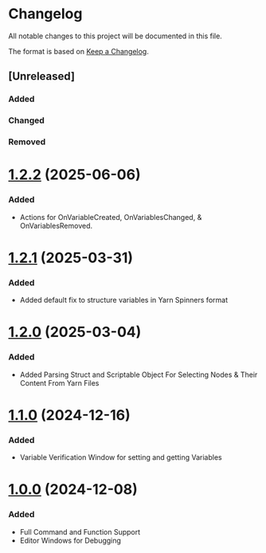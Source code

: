 # Changelog

All notable changes to this project will be documented in this file.

The format is based on [Keep a Changelog](https://keepachangelog.com/en/1.0.0/).

## [Unreleased]

### Added

### Changed

### Removed

# [1.2.2](https://github.com/samuraininja84/Thimble/compare/v1.2.1...v1.2.2) (2025-06-06)

### Added
* Actions for OnVariableCreated, OnVariablesChanged, & OnVariablesRemoved.

# [1.2.1](https://github.com/samuraininja84/Thimble/compare/v1.2.0...v1.2.1) (2025-03-31)

### Added
* Added default fix to structure variables in Yarn Spinners format

# [1.2.0](https://github.com/samuraininja84/Thimble/compare/v1.1.0...v1.2.0) (2025-03-04)

### Added
* Added Parsing Struct and Scriptable Object For Selecting Nodes & Their Content From Yarn Files

# [1.1.0](https://github.com/samuraininja84/Thimble/compare/v1.0.0...v1.1.0) (2024-12-16)

### Added
* Variable Verification Window for setting and getting Variables

# [1.0.0](https://github.com/samuraininja84/Thimble) (2024-12-08)

### Added
* Full Command and Function Support
* Editor Windows for Debugging
